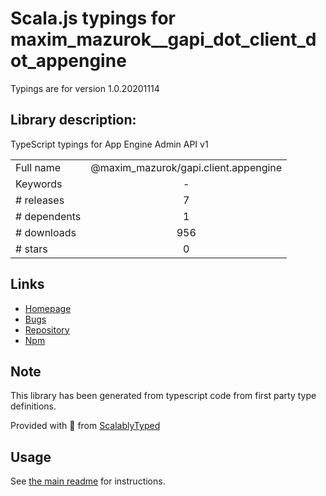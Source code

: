 
# Scala.js typings for maxim_mazurok__gapi_dot_client_dot_appengine

Typings are for version 1.0.20201114

## Library description:
TypeScript typings for App Engine Admin API v1

|                    |                 |
| ------------------ | :-------------: |
| Full name          | @maxim_mazurok/gapi.client.appengine |
| Keywords           | - |
| # releases         | 7 |
| # dependents       | 1 |
| # downloads        | 956 |
| # stars            | 0 |

## Links
- [Homepage](https://github.com/Maxim-Mazurok/google-api-typings-generator#readme)
- [Bugs](https://github.com/Maxim-Mazurok/google-api-typings-generator/issues)
- [Repository](https://github.com/Maxim-Mazurok/google-api-typings-generator)
- [Npm](https://www.npmjs.com/package/%40maxim_mazurok%2Fgapi.client.appengine)
    


## Note
This library has been generated from typescript code from first party type definitions.

Provided with :purple_heart: from [ScalablyTyped](https://github.com/oyvindberg/ScalablyTyped)

## Usage
See [the main readme](../../readme.md) for instructions.


